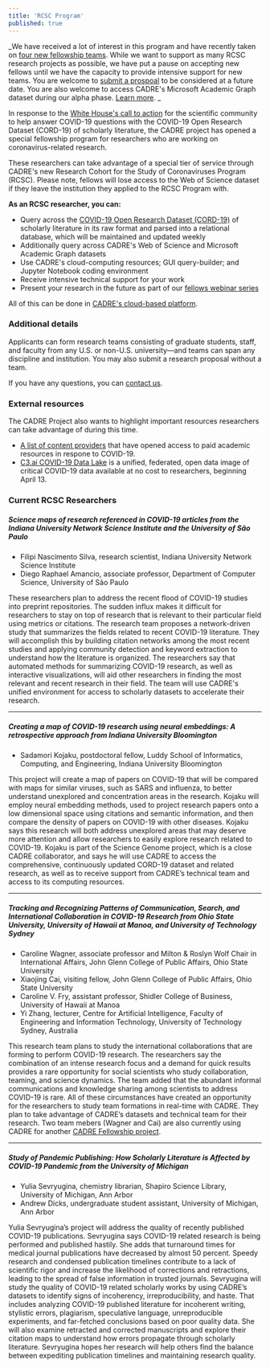 ```yaml
---
title: 'RCSC Program'
published: true
---
```


_We have received a lot of interest in this program and have recently taken on [four new fellowship teams](https://cadre.iu.edu/news-and-events/news/cadre-welcomes-researchers-into-its-research-cohort-for-the-study-of-coronaviruses). While we want to support as many RCSC research projects as possible, we have put a pause on accepting new fellows until we have the capacity to provide intensive support for new teams. You are welcome to [submit a prospoal](https://iuni.iu.edu/resources/datasets/cadre/research-cohort-proposal-form) to be considered at a future date. You are also welcome to access CADRE's Microsoft Academic Graph dataset during our alpha phase. [Learn more](https://cadre.iu.edu/about-cadre/get-started). _

In response to the [White House's call to action](https://www.whitehouse.gov/briefings-statements/call-action-tech-community-new-machine-readable-covid-19-dataset/) for the scientific community to help answer COVID-19 questions with the COVID-19 Open Research Dataset (CORD-19) of scholarly literature, the CADRE project has opened a special fellowship program for researchers who are working on coronavirus-related research. 

These researchers can take advantage of a special tier of service through CADRE's new Research Cohort for the Study of Coronaviruses Program (RCSC). Please note, fellows will lose access to the Web of Science dataset if they leave the institution they applied to the RCSC Program with.

**As an RCSC researcher, you can:**
* Query across the [COVID-19 Open Research Dataset (CORD-19)](https://www.kaggle.com/allen-institute-for-ai/CORD-19-research-challenge) of scholarly literature in its raw format and parsed into a relational database, which will be maintained and updated weekly
* Additionally query across CADRE's Web of Science and Microsoft Academic Graph datasets
* Use CADRE's cloud-computing resources; GUI query-builder; and Jupyter Notebook coding environment
* Receive intensive technical support for your work
* Present your research in the future as part of our [fellows webinar series](https://cadre.iu.edu/work-with-us/cadre-fellowship)

All of this can be done in [CADRE's cloud-based platform](https://cadre.iu.edu/about-cadre).

### Additional details
Applicants can form research teams consisting of graduate students, staff, and faculty from any U.S. or non-U.S. university—and teams can span any discipline and institution. You may also submit a research proposal without a team.

If you have any questions, you can [contact us](https://cadre.iu.edu/contact-us).

### External resources
The CADRE Project also wants to highlight important resources researchers can take advantage of during this time.
* [A list of content providers](https://docs.google.com/spreadsheets/u/1/d/1pFSA-yEDixl5ZKtQmEUOuW_vdDFLdzDbhjP5Cjrkajo/htmlview?usp=sharing#) that have opened access to paid academic resources in respone to COVID-19.
* [C3.ai COVID-19 Data Lake](https://c3.ai/c3-ai-publishes-covid-19-data-lake/) is a unified, federated, open data image of critical COVID-19 data  available at no cost to researchers, beginning April 13.

### Current RCSC Researchers 

##### **Science maps of research referenced in COVID-19 articles** from the Indiana University Network Science Institute and the University of São Paulo

* Filipi Nascimento Silva, research scientist, Indiana University Network Science Institute
* Diego Raphael Amancio, associate professor, Department of Computer Science, University of São Paulo

These researchers plan to address the recent flood of COVID-19 studies into preprint repositories. The sudden influx makes it difficult for researchers to stay on top of research that is relevant to their particular field using metrics or citations. The research team proposes a network-driven study that summarizes the fields related to recent COVID-19 literature. They will accomplish this by building citation networks among the most recent studies and applying community detection and keyword extraction to understand how the literature is organized. The researchers say that automated methods for summarizing COVID-19 research, as well as interactive visualizations, will aid other researchers in finding the most relevant and recent research in their field. The team will use CADRE's unified environment for access to scholarly datasets to accelerate their research.

---

##### **Creating a map of COVID-19 research using neural embeddings: A retrospective approach** from Indiana University Bloomington

* Sadamori Kojaku, postdoctoral fellow, Luddy School of Informatics, Computing, and Engineering, Indiana University Bloomington

This project will create a map of papers on COVID-19 that will be compared with maps for similar viruses, such as SARS and influenza, to better understand unexplored and concentration areas in the research. Kojaku will employ neural embedding methods, used to project research papers onto a low dimensional space using citations and semantic information, and then compare the density of papers on COVID-19 with other diseases. Kojaku says this research will both address unexplored areas that may deserve more attention and allow researchers to easily explore research related to COVID-19. Kojaku is part of the Science Genome project, which is a close CADRE collaborator, and says he will use CADRE to access the comprehensive, continuously updated CORD-19 dataset and related research, as well as to receive support from CADRE’s technical team and access to its computing resources.

---

##### **Tracking and Recognizing Patterns of Communication, Search, and International Collaboration in COVID-19 Research** from Ohio State University, University of Hawaii at Manoa, and University of Technology Sydney

* Caroline Wagner, associate professor and Milton & Roslyn Wolf Chair in International Affairs, John Glenn College of Public Affairs, Ohio State University
* Xiaojing Cai, visiting fellow, John Glenn College of Public Affairs, Ohio State University
* Caroline V. Fry, assistant professor, Shidler College of Business, University of Hawaii at Manoa
* Yi Zhang, lecturer, Centre for Artificial Intelligence, Faculty of Engineering and Information Technology, University of Technology Sydney, Australia

This research team plans to study the international collaborations that are forming to perform COVID-19 research. The researchers say the combination of an intense research focus and a demand for quick results provides a rare opportunity for social scientists who study collaboration, teaming, and science dynamics. The team added that the abundant informal communications and knowledge sharing among scientists to address COVID-19 is rare. All of these circumstances have created an opportunity for the researchers to study team formations in real-time with CADRE. They plan to take advantage of CADRE’s datasets and technical team for their research. Two team mebers (Wagner and Cai) are also currently using CADRE for another [CADRE Fellowship project](https://cadre.iu.edu/fellows/assessing-the-rise-of-china-as-a-scientific-nation).

---

##### **Study of Pandemic Publishing: How Scholarly Literature is Affected by COVID-19 Pandemic** from the University of Michigan

* Yulia Sevryugina, chemistry librarian, Shapiro Science Library, University of Michigan, Ann Arbor
* Andrew Dicks, undergraduate student assistant, University of Michigan, Ann Arbor

Yulia Sevryugina’s project will address the quality of recently published COVID-19 publications. Sevryugina says COVID-19 related research is being performed and published hastily. She adds that turnaround times for medical journal publications have decreased by almost 50 percent. Speedy research and condensed publication timelines contribute to a lack of scientific rigor and increase the likelihood of corrections and retractions, leading to the spread of false information in trusted journals. Sevryugina will study the quality of COVID-19 related scholarly works by using CADRE’s datasets to identify signs of incoherency, irreproducibility, and haste. That includes analyzing COVID-19 published literature for incoherent writing, stylistic errors, plagiarism, speculative language, unreproducible experiments, and far-fetched conclusions based on poor quality data. She will also examine retracted and corrected manuscripts and explore their citation maps to understand how errors propagate through scholarly literature. Sevryugina hopes her research will help others find the balance between expediting publication timelines and maintaining research quality.